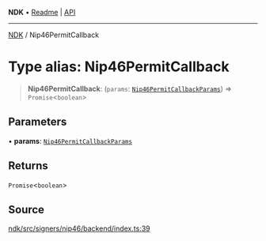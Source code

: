 **NDK** • [Readme](../README.md) \| [API](../globals.md)

***

[NDK](../README.md) / Nip46PermitCallback

# Type alias: Nip46PermitCallback

> **Nip46PermitCallback**: (`params`: [`Nip46PermitCallbackParams`](Nip46PermitCallbackParams.md)) => `Promise`\<`boolean`\>

## Parameters

• **params**: [`Nip46PermitCallbackParams`](Nip46PermitCallbackParams.md)

## Returns

`Promise`\<`boolean`\>

## Source

[ndk/src/signers/nip46/backend/index.ts:39](https://github.com/nostr-dev-kit/ndk/blob/d04eef3/ndk/src/signers/nip46/backend/index.ts#L39)
